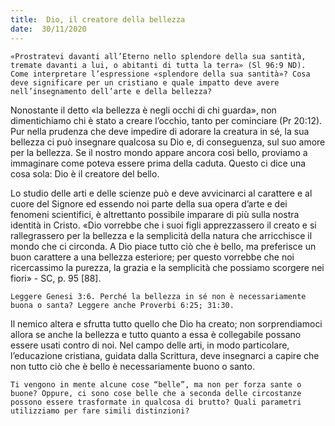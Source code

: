 ```yaml
---
title:  Dio, il creatore della bellezza
date:  30/11/2020
---
```


`«Prostratevi davanti all’Eterno nello splendore della sua santità, tremate davanti a lui, o abitanti di tutta la terra» (Sl 96:9 ND). Come interpretare l’espressione «splendore della sua santità»? Cosa deve significare per un cristiano e quale impatto deve avere nell’insegnamento dell’arte e della bellezza?`

Nonostante il detto «la bellezza è negli occhi di chi guarda», non dimentichiamo chi è stato a creare l’occhio, tanto per cominciare (Pr 20:12). Pur nella prudenza che deve impedire di adorare la creatura in sé, la sua bellezza ci può insegnare qualcosa su Dio e, di conseguenza, sul suo amore per la bellezza. Se il nostro mondo appare ancora così bello, proviamo a immaginare come poteva essere prima della caduta. Questo ci dice una cosa sola: Dio è il creatore del bello.

Lo studio delle arti e delle scienze può e deve avvicinarci al carattere e al cuore del Signore ed essendo noi parte della sua opera d’arte e dei fenomeni scientifici, è altrettanto possibile imparare di più sulla nostra identità in Cristo. «Dio vorrebbe che i suoi figli apprezzassero il creato e si rallegrassero per la bellezza e la semplicità della natura che arricchisce il mondo che ci circonda. A Dio piace tutto ciò che è bello, ma preferisce un buon carattere a una bellezza esteriore; per questo vorrebbe che noi ricercassimo la purezza, la grazia e la semplicità che possiamo scorgere nei fiori» - SC, p. 95 [88].

`Leggere Genesi 3:6. Perché la bellezza in sé non è necessariamente buona o santa? Leggere anche Proverbi 6:25; 31:30.`

Il nemico altera e sfrutta tutto quello che Dio ha creato; non sorprendiamoci allora se anche la bellezza e tutto quanto a essa è collegabile possano essere usati contro di noi. Nel campo delle arti, in modo particolare, l’educazione cristiana, guidata dalla Scrittura, deve insegnarci a capire che non tutto ciò che è bello è necessariamente buono o santo.

`Ti vengono in mente alcune cose “belle”, ma non per forza sante o buone? Oppure, ci sono cose belle che a seconda delle circostanze possono essere trasformate in qualcosa di brutto? Quali parametri utilizziamo per fare simili distinzioni?`
